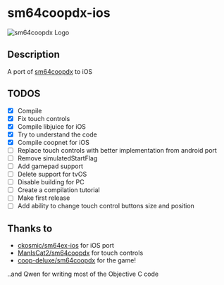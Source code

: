 # sm64coopdx-ios
![sm64coopdx Logo](textures/segment2/custom_coopdx_logo.rgba32.png)

## Description

A port of [sm64coopdx](https://github.com/coop-deluxe/sm64coopdx) to iOS

## TODOS 
 - [X] Compile
 - [X] Fix touch controls
 - [x] Compile libjuice for iOS
 - [x] Try to understand the code
 - [x] Compile coopnet for iOS
 - [ ] Replace touch controls with better implementation from android port
 - [ ] Remove simulatedStartFlag
 - [ ] Add gamepad support
 - [ ] Delete support for tvOS
 - [ ] Disable building for PC
 - [ ] Create a compilation tutorial
 - [ ] Make first release
 - [ ] Add ability to change touch control buttons size and position

## Thanks to
 - [ckosmic/sm64ex-ios](https://github.com/ckosmic/sm64ex-ios) for iOS port
 - [ManIsCat2/sm64coopdx](https://github.com/ManIsCat2/sm64coopdx) for touch controls
 - [coop-deluxe/sm64coopdx](https://github.com/coop-deluxe/sm64coopdx) for the game!

..and Qwen for writing most of the Objective C code
